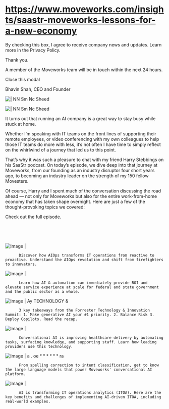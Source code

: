 # https://www.moveworks.com/insights/saastr-moveworks-lessons-for-a-new-economy

By checking this box, I agree to receive company news and updates. Learn more in the Privacy Policy.

Thank you.

A member of the Moveworks team will be in touch within the next 24 hours.



  Close this modal
  



Bhavin Shah, CEO and Founder


![ | NN Sm Nc Sheed](https://www.moveworks.com/hubfs/13_MW_Blog_Feature_Saastr_Podcast.png)

![ | NN Sm Nc Sheed](https://www.moveworks.com/hubfs/13_MW_Blog_Feature_Saastr_Podcast.png)

It turns out that running an AI company is a great way to stay busy while stuck at home. 

Whether I’m speaking with IT teams on the front lines of supporting their remote employees, or video conferencing with my own colleagues to help those IT teams do more with less, it’s not often I have time to simply reflect on the whirlwind of a journey that led us to this point.

That’s why it was such a pleasure to chat with my friend Harry Stebbings on his SaaStr podcast. On today’s episode, we dive deep into that journey at Moveworks, from our founding as an industry disruptor four short years ago, to becoming an industry leader on the strength of my 150 fellow Movesters.

Of course, Harry and I spent much of the conversation discussing the road ahead — not only for Moveworks but also for the entire work-from-home economy that has taken shape overnight. Here are just a few of the thought-provoking topics we covered:

Check out the full episode.

 

 

![Image | ](https://www.moveworks.com/hs-fs/hubfs/AIOps-featured-image.png)


          Discover how AIOps transforms IT operations from reactive to proactive. Understand the AIOps revolution and shift from firefighters to innovators.
        

![Image | ](https://www.moveworks.com/hs-fs/hubfs/Public-Sector-Convo-AI.png)


          Learn how AI & automation can immediately provide ROI and elevate service experience at scale for federal and state government and the public sector as a whole.
        

![Image | Ay TECHNOLOGY &](https://www.moveworks.com/hs-fs/hubfs/Forrester%20T%26I%20%281%29.png)


          3 key takeaways from the Forrester Technology & Innovation Summit: 1. Make generative AI your #1 priority. 2. Balance Risk 3. Deploy Copilots. Read the recap.
        

![Image | ](https://www.moveworks.com/hs-fs/hubfs/healthcare-test.png)


          Conversational AI is improving healthcare delivery by automating tasks, surfacing knowledge, and supporting staff. Learn how leading providers use this technology.
        

![Image | a . oe ° ° * ° ° ° ra](https://www.moveworks.com/hs-fs/hubfs/Moveworks_LLM_Feature.png)


          From spelling correction to intent classification, get to know the large language models that power Moveworks' conversational AI platform.
        

![Image | ](https://www.moveworks.com/hs-fs/hubfs/ITOA_feature.png)


          AI is transforming IT operations analytics (ITOA). Here are the key benefits and challenges of implementing AI-driven ITOA, including real-world examples.
        

